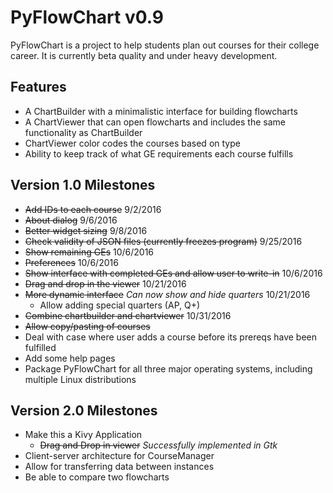# PyFlowChart v0.9

PyFlowChart is a project to help students plan out courses 
for their college career. It is currently beta quality 
and under heavy development.

## Features
- A ChartBuilder with a minimalistic interface for building flowcharts
- A ChartViewer that can open flowcharts and includes the same 
  functionality as ChartBuilder
- ChartViewer color codes the courses based on type
- Ability to keep track of what GE requirements each course fulfills

## Version 1.0 Milestones
- ~~Add IDs to each course~~ 9/2/2016
- ~~About dialog~~ 9/6/2016
- ~~Better widget sizing~~ 9/8/2016
- ~~Check validity of JSON files (currently freezes program)~~ 9/25/2016
- ~~Show remaining GEs~~ 10/6/2016
- ~~Preferences~~ 10/6/2016 
- ~~Show interface with completed GEs and allow user to write-in~~ 10/6/2016
- ~~Drag and drop in the viewer~~ 10/21/2016 
- ~~More dynamic interface~~ *Can now show and hide quarters* 10/21/2016
  - Allow adding special quarters (AP, Q+)
- ~~Combine chartbuilder and chartviewer~~ 10/31/2016
- ~~Allow copy/pasting of courses~~
- Deal with case where user adds a course before its prereqs have been fulfilled
- Add some help pages 
- Package PyFlowChart for all three major operating systems, including multiple Linux distributions

## Version 2.0 Milestones
- Make this a Kivy Application
  - ~~Drag and Drop in viewer~~ *Successfully implemented in Gtk*
- Client-server architecture for CourseManager
- Allow for transferring data between instances
- Be able to compare two flowcharts
